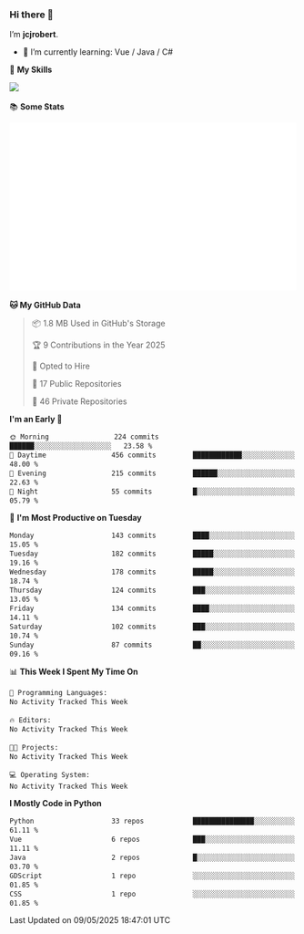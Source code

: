 ### Hi there 👋

I’m **jcjrobert**.

- 🌱 I’m currently learning: Vue / Java / C#

🌟 **My Skills**

![](https://img.shields.io/badge/-Python-3e74a2?style=flat-square&logo=Python&logoColor=fff)

📚 **Some Stats**

![](https://github.com/jcjrobert/github-stats/blob/master/generated/overview.svg)

<!--START_SECTION:waka-->
**🐱 My GitHub Data** 

> 📦 1.8 MB Used in GitHub's Storage 
 > 
> 🏆 9 Contributions in the Year 2025
 > 
> 💼 Opted to Hire
 > 
> 📜 17 Public Repositories 
 > 
> 🔑 46 Private Repositories 
 > 
**I'm an Early 🐤** 

```text
🌞 Morning                224 commits         ██████░░░░░░░░░░░░░░░░░░░   23.58 % 
🌆 Daytime                456 commits         ████████████░░░░░░░░░░░░░   48.00 % 
🌃 Evening                215 commits         ██████░░░░░░░░░░░░░░░░░░░   22.63 % 
🌙 Night                  55 commits          █░░░░░░░░░░░░░░░░░░░░░░░░   05.79 % 
```
📅 **I'm Most Productive on Tuesday** 

```text
Monday                   143 commits         ████░░░░░░░░░░░░░░░░░░░░░   15.05 % 
Tuesday                  182 commits         █████░░░░░░░░░░░░░░░░░░░░   19.16 % 
Wednesday                178 commits         █████░░░░░░░░░░░░░░░░░░░░   18.74 % 
Thursday                 124 commits         ███░░░░░░░░░░░░░░░░░░░░░░   13.05 % 
Friday                   134 commits         ████░░░░░░░░░░░░░░░░░░░░░   14.11 % 
Saturday                 102 commits         ███░░░░░░░░░░░░░░░░░░░░░░   10.74 % 
Sunday                   87 commits          ██░░░░░░░░░░░░░░░░░░░░░░░   09.16 % 
```


📊 **This Week I Spent My Time On** 

```text
💬 Programming Languages: 
No Activity Tracked This Week

🔥 Editors: 
No Activity Tracked This Week

🐱‍💻 Projects: 
No Activity Tracked This Week

💻 Operating System: 
No Activity Tracked This Week
```

**I Mostly Code in Python** 

```text
Python                   33 repos            ███████████████░░░░░░░░░░   61.11 % 
Vue                      6 repos             ███░░░░░░░░░░░░░░░░░░░░░░   11.11 % 
Java                     2 repos             █░░░░░░░░░░░░░░░░░░░░░░░░   03.70 % 
GDScript                 1 repo              ░░░░░░░░░░░░░░░░░░░░░░░░░   01.85 % 
CSS                      1 repo              ░░░░░░░░░░░░░░░░░░░░░░░░░   01.85 % 
```




 Last Updated on 09/05/2025 18:47:01 UTC
<!--END_SECTION:waka-->

